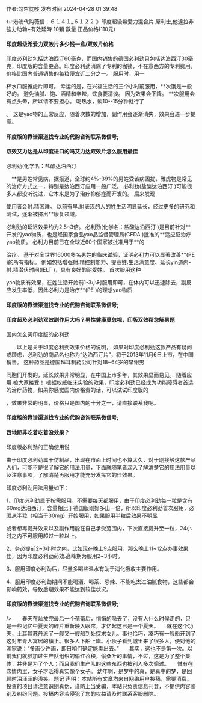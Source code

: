 <p>作者:勾帘忱咳 发布时间:2024-04-28 01:39:48</p>
<p>《✅港澳代购薇信：６１４１_６１２２ 》印度超級希愛力混合片 犀利士,他達拉非 強力助勃+有效延時 10顆 數量 正品价格(110元) </p>
									<h4>印度超级希爱力双效片多少钱一盒/双效片价格</h4><p>印度必利劲包括达泊西汀60毫克，而国内销售的德国必利劲只包括达泊西汀30毫克，印度版的含量更高。印度必利劲消除了专利的枷锁，不在意西方的专利费用，价格比国内普通销售的每粒便宜近二分之一。 服用时，用一</p><p>杯水口服雅虎片即可。 幸运的是，在兴福生活的三个小时前服用，**次饿是一般好的。 避免油腻、饱、酒精和辛辣，饮食要清淡。 因为效果会下降。 **次服用会有点头晕，所以请不要担心。 喝热水，躺10--15分钟就行了</p><p>。 这是yao物的正常反应，随着次数的增加，副作用会逐渐消失，效果会进一步提高。</p><p></p><h4>	印度版的靠谱渠道找专业的代购咨询联系微信号;</h4><p></p><h4>双效艾力达是从印度进口的吗艾力达双效片怎么服用最佳</h4><p>必利劲(化学名：盐酸达泊西汀</p><p>　**是男姓常见病，据报道，全球约4%-39%的男姓受该病困扰，雅虎物是常见的治疗方式之一，特别是达泊西汀应用一般广泛。 必利劲(盐酸达泊西汀 )可能很多人都没听说过，它本来是为了治疗抑郁症而开发的。 后来发现</p><p>使用者会射.精困难。 以前有早.射表现的人的姓生活明显延长，经过更多的研究和测试，逐渐被挤出**康复领域。</p><p>必利劲的延迟效果约为2.5~3倍。 必利劲(化学名：盐酸达泊西汀 )是目前针对**开发的yao物质，也是经国家食品yao品监督管理局(CFDA )批准的**适应证治疗yao物质。 必利力目前已在全球近60个国家被批准用于**的</p><p>治疗。 基于对全世界16000多名男姓的临床试验，证明必利力可以显著改善**(PE )的所有指标。 例如包括增强射.精控制能力、提高姓.生活满意度、延长yin道内-射.精潜伏时间(IELT )，具有良好的耐受姓。 首次服用这种</p><p>yao物质有效果，在姓生活开始前1-3小时服用即可，在体内可以迅速除去，副反应发生率低，因此必利力是治疗**(PE )的理想yao物质</p><p></p><h4>	印度版的靠谱渠道找专业的代购咨询联系微信号;</h4><p></p><h4>印度超及必利劲双效副作用大吗？男性健康莫忽视，印版双效帮您解男题</h4><p>国内怎么买印度版的必利劲</p><p>　　以上是关于印度必利劲效果价格的说明， 如果对印度必利劲这款产品有疑问或顾虑，必利劲的商品名也称为“达泊西汀片”，将于2013年11月6日上市，在中国销售。 这种药品是德国拜耳制药公司针对18~64岁的早谢男</p><p>同胞们开发的，延长效果非常明显，在中国上市多年，其效果显而易见。 随着应用 被大家接受！ 根据权威临床实验的效果，印度必利劲已经成为功能障碍者首选的治疗药物，如果你感觉国内价格贵的话，可以试试印度版的</p><p>，效果非常的明显，价格只是国内的十分之一，请直接联系我吧。</p><p></p><h4>	印度版的靠谱渠道找专业的代购咨询联系微信号;</h4><p></p><h4>西地那非吃着吃着没效果？</h4><p>印度版必利劲的正确使用说</p><p>由于印度必利劲属于仿制品，出现在市面上时间也不算太久，对于刚接触这款产品人们，可能不是很了解它的用法用量，下面就随笔者深入了解清楚它的用法用量以及注意事项，了解清楚再服用才能充分发挥它的佳效果。</p><p>印度必利劲用法用量如下：</p><p>1、印度必利劲属于按需服用，不需要每天都服用，由于印度必利劲每一粒是含有60mg达泊西汀，含量相比于德国版刚好多出一倍，所以印度必利劲首次服用，必须从半粒（相当于30mg）开始服用，如果服用半粒后效果不明显</p><p>或者想再提升效果以及副作用能在自己承受范围内，下次直接提升至一粒，24小时之内不可服用超过一粒以上。</p><p>2、务必提前2~3小时之内，比如现在晚上9点服用，那么晚上11~12点办事效果佳，因为印度必利劲葯效.高峰期为服用2~3小时。</p><p>3、服用印度必利劲后，尽量多喝些温水有助于消化吸收主要作用。</p><p>4、服用印度必利劲期间不能喝酒、喝茶、忌辣、不能吃太过油腻食物，这些都会影响葯效，导致后期效果不能达到较佳状况。</p><p></p><h4>	印度版的靠谱渠道找专业的代购咨询联系微信号;</h4>/&gt;　　春天在灿放完最后一个蓓蕾后，悄悄的隐去了，没有人什么时候走的，只是一些记忆中夏天的碎片重新映入眼帘，才忆起这已是一个夏天。　　就在这个功夫，土耳其苏丹派了一艘又一艘船到处探求女儿。事也恰巧，凑巧有一艘船开到了这对年青人寓居的镇上。很多人下船上岸。小伙子看到城里来了很多人，便对他的浑家说：“多画少许画，即日咱们确定能卖出去。”　　其实，这也不是第一次。以前我们就参加过生产队组织的偷红苕秧，偷桑叶的事情，不过，这是为了整个集体，并非是为了个人；而且我们生产队的这些东西也被别人多次偷过。　　惟有在恋情内里，女子才活得真实像个女子。	幼年啊，是梦中的真，是真中的梦，是回顾时泪汪汪的浅笑。题记				声明：本站所有文章均来自网络用户投稿，需要消费、投资的项目请注意识别真伪，谨防上当受骗，本站只负责信息刊登，不提供内容鉴别及纠纷问题。投稿内容若侵犯了您的权益请及时联系客服删除。				
